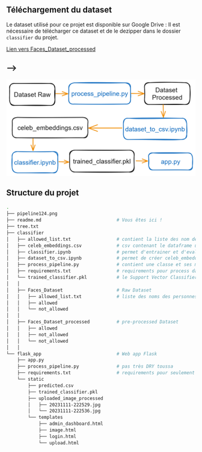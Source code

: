 ## Téléchargement du dataset

Le dataset utilisé pour ce projet est disponible sur Google Drive :
Il est nécessaire de télécharger ce dataset et de le dezipper dans le dossier `classifier` du projet.

[Lien vers Faces_Dataset_processed](https://drive.google.com/file/d/11KawCPnuEFLHctgBaqw3eKaKM5kAfryL/view?usp=sharing)

## --> 
![Image](https://raw.githubusercontent.com/Hatchi-Kin/Clever_Door/main/pipeline.png)


## Structure du projet

```bash
.
├── pipeline124.png
├── readme.md                            # Vous êtes ici !
├── tree.txt
├── classifier
│   ├── allowed_list.txt                 # contient la liste des nom des personnes 'allowed'
│   ├── celeb_embeddings.csv             # csv contenant le dataframe utilisable par Support Vector Classifier
│   ├── classifier.ipynb                 # permet d'entrainer et d'evaluer un Support Vector Classifier
│   ├── dataset_to_csv.ipynb             # permet de créer celeb_embeddings.csv
│   ├── process_pipeline.py              # contient une classe et ses méthodes pour pré-traiter une image ou un dataset complet
│   ├── requirements.txt                 # requirements pour process dataset et train classifier
│   └── trained_classifier.pkl           # le Support Vector Classifier entrainé
│   │
│   ├── Faces_Dataset                    # Raw Dataset
│   │   ├── allowed_list.txt             # liste des noms des personnes authorisées
│   │   ├── allowed
│   │   └── not_allowed
│   │
│   ├── Faces_Dataset_processed          # pre-processed Dataset
│   │   ├── allowed
│   │   ├── not_allowed
│   │   └── not_allowed
│   │
└── flask_app                            # Web app Flask
    ├── app.py
    ├── process_pipeline.py              # pas très DRY toussa
    ├── requirements.txt                 # requirements pour seulement l'app
    └── static
        ├── predicted.csv
        ├── trained_classifier.pkl
        ├── uploaded_image_processed
        │   ├── 20231111-222529.jpg
        │   └── 20231111-222536.jpg
        └── templates
            ├── admin_dashboard.html
            ├── image.html
            ├── login.html
            └── upload.html
```